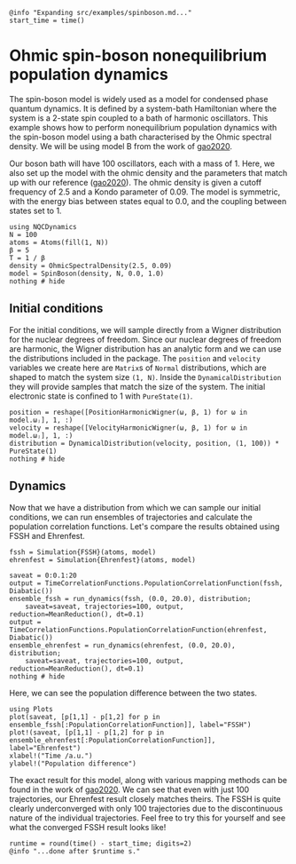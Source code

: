 ```@setup logging
@info "Expanding src/examples/spinboson.md..."
start_time = time()
```
# Ohmic spin-boson nonequilibrium population dynamics

The spin-boson model is widely used as a model for condensed phase quantum dynamics.
It is defined by a system-bath Hamiltonian where the system is a 2-state spin
coupled to a bath of harmonic oscillators.
This example shows how to perform nonequilibrium population dynamics with the spin-boson
model using a bath characterised by the Ohmic spectral density.
We will be using model B from the work of [gao2020](@cite).

Our boson bath will have 100 oscillators, each with a mass of 1.
Here, we also set up the model with the ohmic density and the parameters that
match up with our reference ([gao2020](@cite)).
The ohmic density is given a cutoff frequency of 2.5 and a Kondo parameter of 0.09.
The model is symmetric, with the energy bias between states equal to 0.0, and
the coupling between states set to 1.

```@example spinboson
using NQCDynamics
N = 100
atoms = Atoms(fill(1, N))
β = 5
T = 1 / β
density = OhmicSpectralDensity(2.5, 0.09)
model = SpinBoson(density, N, 0.0, 1.0)
nothing # hide
```

## Initial conditions

For the initial conditions, we will sample directly from a Wigner distribution for
the nuclear degrees of freedom.
Since our nuclear degrees of freedom are harmonic, the Wigner distribution has an
analytic form and we can use the distributions included in the package.
The `position` and `velocity` variables we create here are `Matrix`s of `Normal` distributions,
which are shaped to match the system size `(1, N)`.
Inside the `DynamicalDistribution` they will provide samples that match the size of the system.
The initial electronic state is confined to 1 with `PureState(1)`.

```@example spinboson
position = reshape([PositionHarmonicWigner(ω, β, 1) for ω in model.ωⱼ], 1, :)
velocity = reshape([VelocityHarmonicWigner(ω, β, 1) for ω in model.ωⱼ], 1, :)
distribution = DynamicalDistribution(velocity, position, (1, 100)) * PureState(1)
nothing # hide
```

## Dynamics

Now that we have a distribution from which we can sample our initial conditions,
we can run ensembles of trajectories and calculate the population correlation functions.
Let's compare the results obtained using FSSH and Ehrenfest.
```@example spinboson
fssh = Simulation{FSSH}(atoms, model)
ehrenfest = Simulation{Ehrenfest}(atoms, model)

saveat = 0:0.1:20
output = TimeCorrelationFunctions.PopulationCorrelationFunction(fssh, Diabatic())
ensemble_fssh = run_dynamics(fssh, (0.0, 20.0), distribution;
    saveat=saveat, trajectories=100, output, reduction=MeanReduction(), dt=0.1)
output = TimeCorrelationFunctions.PopulationCorrelationFunction(ehrenfest, Diabatic())
ensemble_ehrenfest = run_dynamics(ehrenfest, (0.0, 20.0), distribution;
    saveat=saveat, trajectories=100, output, reduction=MeanReduction(), dt=0.1)
nothing # hide
```

Here, we can see the population difference between the two states.
```@example spinboson
using Plots
plot(saveat, [p[1,1] - p[1,2] for p in ensemble_fssh[:PopulationCorrelationFunction]], label="FSSH")
plot!(saveat, [p[1,1] - p[1,2] for p in ensemble_ehrenfest[:PopulationCorrelationFunction]], label="Ehrenfest")
xlabel!("Time /a.u.")
ylabel!("Population difference")
```

The exact result for this model, along with various mapping methods can be found 
in the work of [gao2020](@cite).
We can see that even with just 100 trajectories, our Ehrenfest result closely matches theirs.
The FSSH is quite clearly underconverged with only 100 trajectories due to the discontinuous
nature of the individual trajectories.
Feel free to try this for yourself and see what the converged FSSH result looks like!
```@setup logging
runtime = round(time() - start_time; digits=2)
@info "...done after $runtime s."
```
